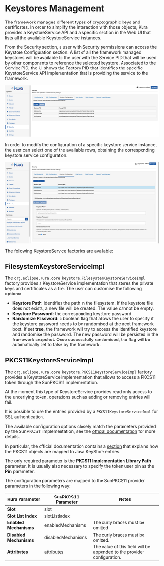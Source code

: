 # Keystores Management

The framework manages different types of cryptographic keys and certificates.
In order to simplify the interaction with those objects, Kura provides a KeystoreService API and a specific section in the Web UI that lists all the available KeystoreService instances.

From the Security section, a user with Security permissions can access the Keystore Configuration section.
A list of all the framework managed keystores will be available to the user with the Service PID that will be used by other components to reference the selected keystore.
Associated to the Service PID, the UI shows the Factory PID that identifies the specific KeystoreService API implementation that is providing the service to the framework.

![](imgs/KeystoreConfig1.png)

In order to modify the configuration of a specific keystore service instance, the user can select one of the available rows, obtaining the corresponding keystore service configuration.

![](imgs/KeystoreConfig2.png)

The following KeystoreService factories are available:

## FilesystemKeystoreServiceImpl

The `org.eclipse.kura.core.keystore.FilesystemKeystoreServiceImpl` factory provides a KeystoreService implementation that stores the private keys and certificates as a file. The user can customise the following options:
- **Keystore Path**: identifies the path in the filesystem. If the keystore file does not exists, a new file will be created. The value cannot be empty.
- **Keystore Password**: the corresponding keystore password
- **Randomize Password**: a boolean flag that allows the user to specify if the keystore password needs to be randomised at the next framework boot. If set **true**, the framework will try to access the identified keystore and randomise the password. The new password will be persisted in the framework snapshot. Once successfully randomised, the flag will be automatically set to false by the framework.

## PKCS11KeystoreServiceImpl

The `org.eclipse.kura.core.keystore.PKCS11KeystoreServiceImpl` factory provides a KeystoreService implementation that allows to access a PKCS11 token through the SunPKCS11 implementation.

At the moment this type of KeystoreService provides read only access to the underlying token, operations such as adding or removing entries will fail.

It is possible to use the entries provided by a `PKCS11KeystoreServiceImpl` for SSL authentication.

The available configuration options closely match the parameters provided by the SunPKCS11 implementation, see the [official documentation](https://docs.oracle.com/javase/8/docs/technotes/guides/security/p11guide.html) for more details.

In particular, the official documentation contains a [section](https://docs.oracle.com/javase/8/docs/technotes/guides/security/p11guide.html#KeyStoreRestrictions) that explains how the PKCS11 objects are mapped to Java KeyStore entries.

The only required parameter is the **PKCS11 Implementation Library Path** parameter. It is usually also necessary to specify the token user pin as the **Pin** parameter.

The configuration parameters are mapped to the SunPKCS11 provider parameters in the following way:

|**Kura Parameter**|**SunPKCS11 Parameter**|**Notes**|
|-|-|-|
|**Slot**|slot||
|**Slot List Index**|slotListIndex||
|**Enabled Mechanisms**|enabledMechanisms|The curly braces must be omitted|
|**Disabled Mechanisms**|disabledMechanisms|The curly braces must be omitted.|
|**Attributes**|attributes|The value of this field will be appended to the provider configuration.|

